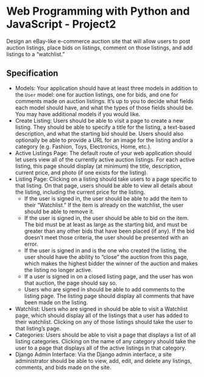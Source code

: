 # Web Programming with Python and JavaScript - Project2

Design an eBay-like e-commerce auction site that will allow users to post auction listings, place bids on listings, comment on those listings, and add listings to a “watchlist.”

## Specification

- Models: Your application should have at least three models in addition to the `User` model: one for auction listings, one for bids, and one for comments made on auction listings. It’s up to you to decide what fields each model should have, and what the types of those fields should be. You may have additional models if you would like.
- Create Listing: Users should be able to visit a page to create a new listing. They should be able to specify a title for the listing, a text-based description, and what the starting bid should be. Users should also optionally be able to provide a URL for an image for the listing and/or a category (e.g. Fashion, Toys, Electronics, Home, etc.).
- Active Listings Page: The default route of your web application should let users view all of the currently active auction listings. For each active listing, this page should display (at minimum) the title, description, current price, and photo (if one exists for the listing).
- Listing Page: Clicking on a listing should take users to a page specific to that listing. On that page, users should be able to view all details about the listing, including the current price for the listing.
  - If the user is signed in, the user should be able to add the item to their “Watchlist.” If the item is already on the watchlist, the user should be able to remove it.
  - If the user is signed in, the user should be able to bid on the item. The bid must be at least as large as the starting bid, and must be greater than any other bids that have been placed (if any). If the bid doesn’t meet those criteria, the user should be presented with an error.
  - If the user is signed in and is the one who created the listing, the user should have the ability to “close” the auction from this page, which makes the highest bidder the winner of the auction and makes the listing no longer active.
  - If a user is signed in on a closed listing page, and the user has won that auction, the page should say so.
  - Users who are signed in should be able to add comments to the listing page. The listing page should display all comments that have been made on the listing.
- Watchlist: Users who are signed in should be able to visit a Watchlist page, which should display all of the listings that a user has added to their watchlist. Clicking on any of those listings should take the user to that listing’s page.
- Categories: Users should be able to visit a page that displays a list of all listing categories. Clicking on the name of any category should take the user to a page that displays all of the active listings in that category.
- Django Admin Interface: Via the Django admin interface, a site administrator should be able to view, add, edit, and delete any listings, comments, and bids made on the site.
